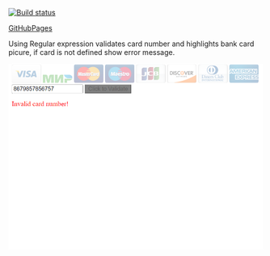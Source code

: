 [![Build status](https://ci.appveyor.com/api/projects/status/lxfu0sri5yl26nec?svg=true)](https://ci.appveyor.com/project/Mary-Kalugina/bank-cards)


[GitHubPages](https://github.com/Mary-Kalugina/bank_cards)


Using Regular expression validates card number and highlights bank card picure, if card is not defined show error message.


![cards](https://github.com/Mary-Kalugina/Bank_cards_check/blob/main/src/img/%D0%A1%D0%BD%D0%B8%D0%BC%D0%BE%D0%BA%20%D1%8D%D0%BA%D1%80%D0%B0%D0%BD%D0%B0%202023-08-11%20162021.png)
